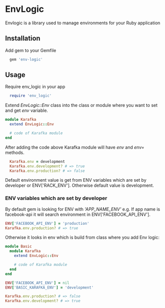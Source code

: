 # EnvLogic
Envlogic is a library used to manage environments for your Ruby application

## Installation

Add gem to your Gemfile
```ruby
  gem 'env-logic'
```

## Usage

Require env_logic in your app

```ruby
  require 'env_logic'
```
Extend *EnvLogic::Env* class into the class or module where you want to set
and get *env* variable.

```ruby
module Karafka
  extend EnvLogic::Env

  # code of Karafka module
end
```

After adding the code above Karafka module will have *env* and *env=* methods.

```ruby
  Karafka.env = development
  Karafka.env.development? # => true
  Karafka.env.production? # => false
```

Default environment value is get from ENV variables which are set by developer
or ENV['RACK_ENV']. Otherwise default value is development.

### ENV variables which are set by developer

By default gem is looking for ENV with *'APP_NAME_ENV'*
e.g. If app name is facebook-api it will search environment in
ENV['FACEBOOK_API_ENV'].

```ruby
ENV['FACEBOOK_API_ENV'] = 'production'
Karafka.env.production? # => true

```

Otherwise it looks in env which is build from class where you add Env logic:


```ruby
module Basic
  module Karafka
    extend EnvLogic::Env

    # code of Karafka module
  end
end

```

```ruby
ENV['FACEBOOK_API_ENV'] = nil
ENV['BASIC_KARAFKA_ENV'] = 'development'

Karafka.env.production? # => false
Karafka.env.development? # => true

```


